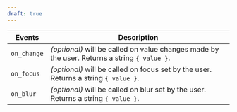 ```yaml
---
draft: true
---
```


| Events      | Description                                                                                  |
| ----------- | -------------------------------------------------------------------------------------------- |
| `on_change` | _(optional)_ will be called on value changes made by the user. Returns a string `{ value }`. |
| `on_focus`  | _(optional)_ will be called on focus set by the user. Returns a string `{ value }`.          |
| `on_blur`   | _(optional)_ will be called on blur set by the user. Returns a string `{ value }`.           |
